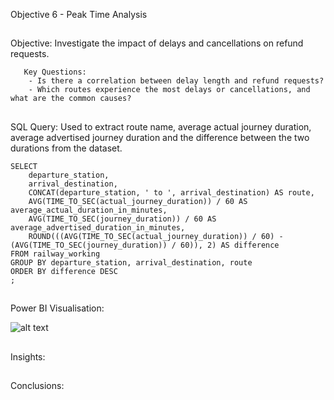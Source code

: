Objective 6 - Peak Time Analysis
##
Objective: Investigate the impact of delays and cancellations on refund requests.

       Key Questions:
        - Is there a correlation between delay length and refund requests?
        - Which routes experience the most delays or cancellations, and what are the common causes?

##
SQL Query: Used to extract route name, average actual journey duration, average advertised journey duration and the difference between the two durations from the dataset.

```
SELECT
	departure_station,
	arrival_destination,
	CONCAT(departure_station, ' to ', arrival_destination) AS route,
	AVG(TIME_TO_SEC(actual_journey_duration)) / 60 AS average_actual_duration_in_minutes,
	AVG(TIME_TO_SEC(journey_duration)) / 60 AS average_advertised_duration_in_minutes,
	ROUND(((AVG(TIME_TO_SEC(actual_journey_duration)) / 60) - (AVG(TIME_TO_SEC(journey_duration)) / 60)), 2) AS difference
FROM railway_working
GROUP BY departure_station, arrival_destination, route
ORDER BY difference DESC
;
```
##
Power BI Visualisation:

![alt text](https://github.com/tomredfern24/UK-Rail-Ticket-Sales-Analysis-SQL-PowerBI/blob/main/Visualisations/6.%20Refund%20and%20Delay%20Analysis.png)
##
Insights:

##
Conclusions:
